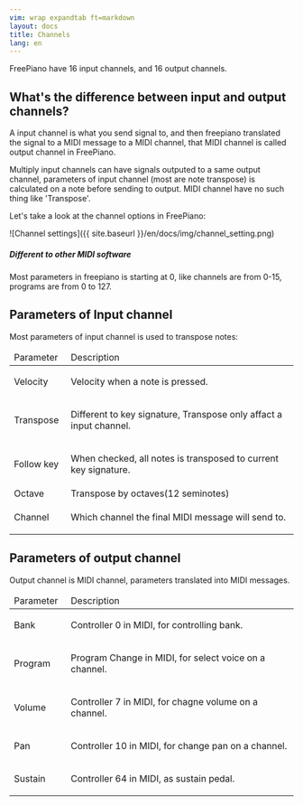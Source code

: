 ```yaml
---
vim: wrap expandtab ft=markdown
layout: docs
title: Channels
lang: en
---
```


FreePiano have 16 input channels, and 16 output channels.

## What's the difference between input and output channels?

A input channel is what you send signal to, and then freepiano translated the signal to a MIDI message to a MIDI channel, that MIDI channel is called output channel in FreePiano.

Multiply input channels can have signals outputed to a same output channel, parameters of input channel (most are note transpose) is calculated on a note before sending to output. MIDI channel have no such thing like 'Transpose'.


Let's take a look at the channel options in FreePiano:

![Channel settings]({{ site.baseurl }}/en/docs/img/channel_setting.png)

<div class="note info">
<h5>Different to other MIDI software</h5>
<p>Most parameters in freepiano is starting at 0, like channels are from 0-15, programs are from 0 to 127.</p>
</div>

## Parameters of Input channel
Most parameters of input channel is used to transpose notes:
<table>
<thead>
<tr>
  <td width="20%">Parameter</td>
  <td>Description</td>
</tr>
</thead>
<tbody>
<tr>
  <td>Velocity</td>
  <td><p>Velocity when a note is pressed.</p></td>
</tr>
<tr>
  <td>Transpose</td>
  <td><p>Different to key signature, Transpose only affact a input channel.</p></td>
</tr>
<tr>
  <td>Follow key</td>
  <td><p>When checked, all notes is transposed to current key signature.</p></td>
</tr>
<tr>
  <td>Octave</td>
  <td>Transpose by octaves(12 seminotes)</td>
</tr>
<tr>
  <td>Channel</td>
  <td><p>Which channel the final MIDI message will send to.</p></td>
</tr>
</tbody>
</table>

## Parameters of output channel
Output channel is MIDI channel, parameters translated into MIDI messages.
<table>
<thead>
<tr>
  <td width="20%">Parameter</td>
  <td>Description</td>
</tr>
</thead>
<tbody>
<tr>
  <td>Bank</td>
  <td><p>Controller 0 in MIDI, for controlling bank.</p></td>
</tr>
<tr>
  <td>Program</td>
  <td><p>Program Change in MIDI, for select voice on a channel.</p></td>
</tr>
<tr>
  <td>Volume</td>
  <td><p>Controller 7 in MIDI, for chagne volume on a channel.</p></td>
</tr>
<tr>
  <td>Pan</td>
  <td><p>Controller 10 in MIDI, for change pan on a channel.</p></td>
</tr>
<tr>
  <td>Sustain</td>
  <td><p>Controller 64 in MIDI, as sustain pedal.</p></td>
</tr>
</tbody>
</table>
